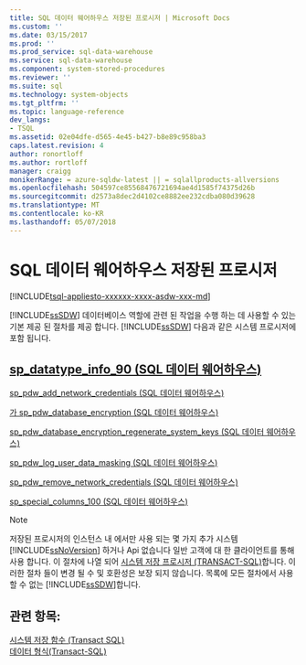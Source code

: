 ```yaml
---
title: SQL 데이터 웨어하우스 저장된 프로시저 | Microsoft Docs
ms.custom: ''
ms.date: 03/15/2017
ms.prod: ''
ms.prod_service: sql-data-warehouse
ms.service: sql-data-warehouse
ms.component: system-stored-procedures
ms.reviewer: ''
ms.suite: sql
ms.technology: system-objects
ms.tgt_pltfrm: ''
ms.topic: language-reference
dev_langs:
- TSQL
ms.assetid: 02e04dfe-d565-4e45-b427-b8e89c958ba3
caps.latest.revision: 4
author: ronortloff
ms.author: rortloff
manager: craigg
monikerRange: = azure-sqldw-latest || = sqlallproducts-allversions
ms.openlocfilehash: 504597ce85568476721694ae4d1585f74375d26b
ms.sourcegitcommit: d2573a8dec2d4102ce8882ee232cdba080d39628
ms.translationtype: MT
ms.contentlocale: ko-KR
ms.lasthandoff: 05/07/2018
---
```

# <a name="sql-data-warehouse-stored-procedures"></a>SQL 데이터 웨어하우스 저장된 프로시저
[!INCLUDE[tsql-appliesto-xxxxxx-xxxx-asdw-xxx-md](../../includes/tsql-appliesto-xxxxxx-xxxx-asdw-xxx-md.md)]

  [!INCLUDE[ssSDW](../../includes/sssdw-md.md)] 데이터베이스 역할에 관련 된 작업을 수행 하는 데 사용할 수 있는 기본 제공 된 절차를 제공 합니다. [!INCLUDE[ssSDW](../../includes/sssdw-md.md)] 다음과 같은 시스템 프로시저에 포함 됩니다.  
  
##  <a name="AggregateFunctions"></a> [sp_datatype_info_90 &#40;SQL 데이터 웨어하우스&#41;](../../relational-databases/system-stored-procedures/sp-datatype-info-90-sql-data-warehouse.md)  
  
 [sp_pdw_add_network_credentials &#40;SQL 데이터 웨어하우스&#41;](../../relational-databases/system-stored-procedures/sp-pdw-add-network-credentials-sql-data-warehouse.md)  
  
 [가 sp_pdw_database_encryption &#40;SQL 데이터 웨어하우스&#41;](../../relational-databases/system-stored-procedures/sp-pdw-database-encryption-sql-data-warehouse.md)  
  
 [sp_pdw_database_encryption_regenerate_system_keys &#40;SQL 데이터 웨어하우스&#41;](../../relational-databases/system-stored-procedures/sp-pdw-database-encryption-regenerate-system-keys-sql-data-warehouse.md)  
  
 [sp_pdw_log_user_data_masking &#40;SQL 데이터 웨어하우스&#41;](../../relational-databases/system-stored-procedures/sp-pdw-log-user-data-masking-sql-data-warehouse.md)  
  
 [sp_pdw_remove_network_credentials &#40;SQL 데이터 웨어하우스&#41;](../../relational-databases/system-stored-procedures/sp-pdw-remove-network-credentials-sql-data-warehouse.md)  
  
 [sp_special_columns_100 &#40;SQL 데이터 웨어하우스&#41;](../../relational-databases/system-stored-procedures/sp-special-columns-100-sql-data-warehouse.md)  
  
> [!NOTE]  
>  저장된 프로시저의 인스턴스 내 에서만 사용 되는 몇 가지 추가 시스템 [!INCLUDE[ssNoVersion](../../includes/ssnoversion-md.md)] 하거나 Api 없습니다 일반 고객에 대 한 클라이언트를 통해 사용 합니다. 이 절차에 나열 되어 [시스템 저장 프로시저 (TRANSACT-SQL)](http://msdn.microsoft.com/en-us/library/ms187961.aspx)합니다. 이러한 절차 들이 변경 될 수 및 호환성은 보장 되지 않습니다. 목록에 모든 절차에서 사용할 수 없는 [!INCLUDE[ssSDW](../../includes/sssdw-md.md)]합니다.  
  
## <a name="see-also"></a>관련 항목:  
 [시스템 저장 함수 &#40;Transact SQL&#41;](~/relational-databases/system-functions/system-functions-for-transact-sql.md)   
 [데이터 형식&#40;Transact-SQL&#41;](../../t-sql/data-types/data-types-transact-sql.md)  
  
  
